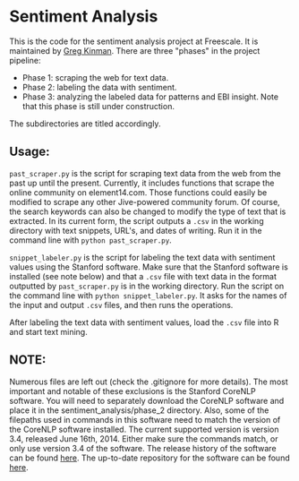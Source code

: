 Sentiment Analysis
===

This is the code for the sentiment analysis project at Freescale. It is maintained by [Greg Kinman](mailto:gregory.kinman@freescale.com). There are three "phases" in the project pipeline:

- Phase 1: scraping the web for text data.
- Phase 2: labeling the data with sentiment.
- Phase 3: analyzing the labeled data for patterns and EBI insight. Note that this phase is still under construction.

The subdirectories are titled accordingly.

Usage:
---

`past_scraper.py` is the script for scraping text data from the web from the past up until the present. Currently, it includes functions that scrape the online community on element14.com. Those functions could easily be modified to scrape any other Jive-powered community forum. Of course, the search keywords can also be changed to modify the type of text that is extracted. In its current form, the script outputs a `.csv` in the working directory with text snippets, URL's, and dates of writing. Run it in the command line with `python past_scraper.py`.

`snippet_labeler.py` is the script for labeling the text data with sentiment values using the Stanford software. Make sure that the Stanford software is installed (see note below) and that a `.csv` file with text data in the format outputted by `past_scraper.py` is in the working directory. Run the script on the command line with `python snippet_labeler.py`. It asks for the names of the input and output `.csv` files, and then runs the operations.

After labeling the text data with sentiment values, load the `.csv` file into R and start text mining.

NOTE:
---

Numerous files are left out (check the .gitignore for more details). The most important and notable of these exclusions is the Stanford CoreNLP software. You will need to separately download the CoreNLP software and place it in the sentiment_analysis/phase_2 directory. Also, some of the filepaths used in commands in this software need to match the version of the CoreNLP software installed. The current supported version is version 3.4, released June 16th, 2014. Either make sure the commands match, or only use version 3.4 of the software. The release history of the software can be found [here](http://nlp.stanford.edu/software/corenlp.shtml#History). The up-to-date repository for the software can be found [here](https://github.com/stanfordnlp/CoreNLP).
